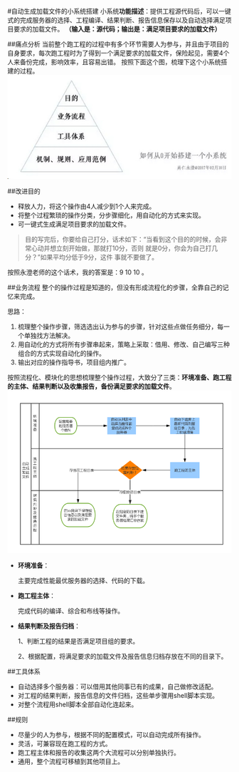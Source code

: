 
#自动生成加载文件的小系统搭建
小系统**功能描述**：提供工程源代码后，可以一键式的完成服务器的选择、工程编译、结果判断、报告信息保存以及自动选择满足项目要求的加载文件。
**（输入是：源代码；输出是：满足项目要求的加载文件）**

##痛点分析
当前整个跑工程的过程中有多个环节需要人为参与，并且由于项目的自身要求，每次跑工程时为了得到一个满足要求的加载文件，保险起见，需要4个人来备份完成，影响效率，且容易出错。
按照下面这个图，梳理下这个小系统搭建的过程。
![](./_image/2017-02-14-22-47-49.jpg)

##改进目的
- 释放人力，将这个操作由4人减少到1个人来完成。
- 将整个过程繁琐的操作分类，分步骤细化，用自动化的方式来实现。
- 可一键式生成满足项目要求的加载文件。
> 目的写完后，你要给自己打分，话术如下：“当看到这个目的的时候，会非常心动并想立刻开始做，那就打10分，否则 就是0分，你会为自己打几分？”如果平均分低于9分，这件 事就不要做了。

按照永澄老师的这个话术，我的答案是：9 10 10 。

##业务流程
整个的操作过程是知道的，但没有形成流程化的步骤，全靠自己的记忆来完成。

思路：

1. 梳理整个操作步骤，筛选选出认为参与的步骤，针对这些点做任务细分，每一个单独找方法解决。
2. 用自动化的方式将所有步骤串起来，策略上采取：借用、修改、自己编写三种组合的方式实现自动化的操作。
3. 输出对应的操作指导书，项目组内推广。


按照流程化、模块化的思想梳理整个操作过程，大致分了三类：**环境准备、跑工程的主体、结果判断以及收集报告，备份满足要求的加载文件**。
![](./_image/自动生成加载文件.png)
- **环境准备**：

    主要完成性能最优服务器的选择、代码的下载。
- **跑工程主体**：

    完成代码的编译、综合和布线等操作。
- **结果判断及报告归档**：

    1、判断工程的结果是否满足项目组的要求。

    2、根据配置，将满足要求的加载文件及报告信息归档存放在不同的目录下。

##工具体系
- 自动选择多个服务器：可以借用其他同事已有的成果，自己做修改适配。
- 对工程的结果判断，报告信息的文件归档，这些单步骤用shell脚本实现。
- 对整个流程用shell脚本全部自动化连起来。

##规则
- 尽量少的人为参与，根据不同的配置模式，可以自动完成所有操作。
- 灵活，可兼容现在跑工程的方式。
- 跑工程主体和报告的收集这两个大流程可以分别单独执行。
- 通用，整个流程可移植到其他项目上。







